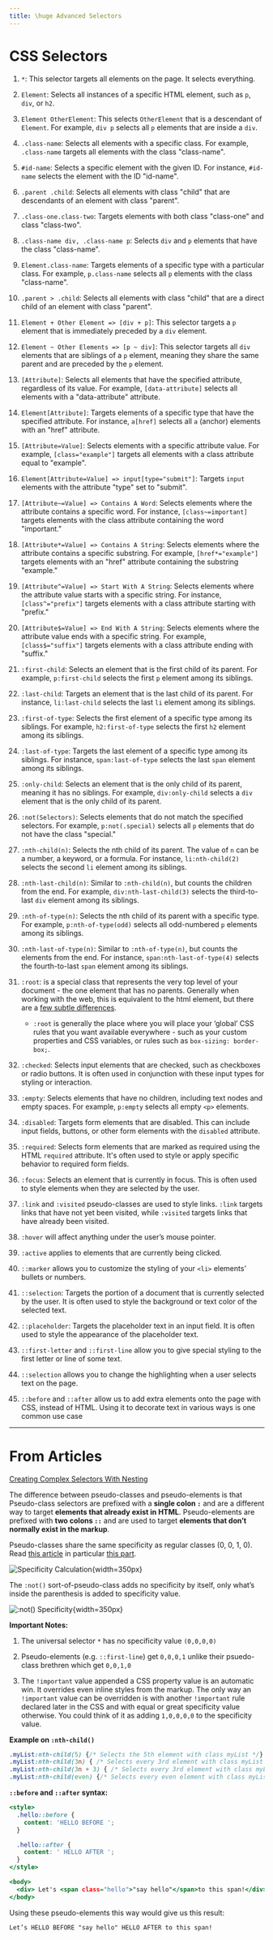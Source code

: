 ```yaml
---
title: \huge Advanced Selectors
---
```


# CSS Selectors

1. `*`: This selector targets all elements on the page. It selects everything.

2. `Element`: Selects all instances of a specific HTML element, such as `p`, `div`, or `h2`.

3. `Element OtherElement`: This selects `OtherElement` that is a descendant of `Element`. For example, `div p` selects all `p` elements that are inside a `div`.

4. `.class-name`: Selects all elements with a specific class. For example, `.class-name` targets all elements with the class "class-name".

5. `#id-name`: Selects a specific element with the given ID. For instance, `#id-name` selects the element with the ID "id-name".

6. `.parent .child`: Selects all elements with class "child" that are descendants of an element with class "parent".

7. `.class-one.class-two`: Targets elements with both class "class-one" and class "class-two".

8. `.class-name div, .class-name p`: Selects `div` and `p` elements that have the class "class-name".

9. `Element.class-name`: Targets elements of a specific type with a particular class. For example, `p.class-name` selects all `p` elements with the class "class-name".

10. `.parent > .child`: Selects all elements with class "child" that are a direct child of an element with class "parent".

11. `Element + Other Element => [div + p]`: This selector targets a `p` element that is immediately preceded by a `div` element.

12. `Element ~ Other Elements => [p ~ div]`: This selector targets all `div` elements that are siblings of a `p` element, meaning they share the same parent and are preceded by the `p` element.

13. `[Attribute]`: Selects all elements that have the specified attribute, regardless of its value. For example, `[data-attribute]` selects all elements with a "data-attribute" attribute.

14. `Element[Attribute]`: Targets elements of a specific type that have the specified attribute. For instance, `a[href]` selects all `a` (anchor) elements with an "href" attribute.

15. `[Attribute=Value]`: Selects elements with a specific attribute value. For example, `[class="example"]` targets all elements with a class attribute equal to "example".

16. `Element[Attribute=Value] => input[type="submit"]`: Targets `input` elements with the attribute "type" set to "submit".

17. `[Attribute~=Value] => Contains A Word`: Selects elements where the attribute contains a specific word. For instance, `[class~=important]` targets elements with the class attribute containing the word "important."

18. `[Attribute*=Value] => Contains A String`: Selects elements where the attribute contains a specific substring. For example, `[href*="example"]` targets elements with an "href" attribute containing the substring "example."

19. `[Attribute^=Value] => Start With A String`: Selects elements where the attribute value starts with a specific string. For instance, `[class^="prefix"]` targets elements with a class attribute starting with "prefix."

20. `[Attribute$=Value] => End With A String`: Selects elements where the attribute value ends with a specific string. For example, `[class$="suffix"]` targets elements with a class attribute ending with "suffix."

21. `:first-child`: Selects an element that is the first child of its parent. For example, `p:first-child` selects the first `p` element among its siblings.

22. `:last-child`: Targets an element that is the last child of its parent. For instance, `li:last-child` selects the last `li` element among its siblings.

23. `:first-of-type`: Selects the first element of a specific type among its siblings. For example, `h2:first-of-type` selects the first `h2` element among its siblings.

24. `:last-of-type`: Targets the last element of a specific type among its siblings. For instance, `span:last-of-type` selects the last `span` element among its siblings.

25. `:only-child`: Selects an element that is the only child of its parent, meaning it has no siblings. For example, `div:only-child` selects a `div` element that is the only child of its parent.

26. `:not(Selectors)`: Selects elements that do not match the specified selectors. For example, `p:not(.special)` selects all `p` elements that do not have the class "special."

27. `:nth-child(n)`: Selects the nth child of its parent. The value of `n` can be a number, a keyword, or a formula. For instance, `li:nth-child(2)` selects the second `li` element among its siblings.

28. `:nth-last-child(n)`: Similar to `:nth-child(n)`, but counts the children from the end. For example, `div:nth-last-child(3)` selects the third-to-last `div` element among its siblings.

29. `:nth-of-type(n)`: Selects the nth child of its parent with a specific type. For example, `p:nth-of-type(odd)` selects all odd-numbered `p` elements among its siblings.

30. `:nth-last-of-type(n)`: Similar to `:nth-of-type(n)`, but counts the elements from the end. For instance, `span:nth-last-of-type(4)` selects the fourth-to-last `span` element among its siblings.

31. `:root`: is a special class that represents the very top level of your document - the one element that has no parents. Generally when working with the web, this is equivalent to the html element, but there are a [few subtle differences](https://stackoverflow.com/questions/15899615/whats-the-difference-between-css3s-root-pseudo-class-and-html).
    - `:root` is generally the place where you will place your ‘global’ CSS rules that you want available everywhere - such as your custom properties and CSS variables, or rules such as `box-sizing: border-box;`.

32. `:checked`: Selects input elements that are checked, such as checkboxes or radio buttons. It is often used in conjunction with these input types for styling or interaction.

33. `:empty`: Selects elements that have no children, including text nodes and empty spaces. For example, `p:empty` selects all empty `<p>` elements.

34. `:disabled`: Targets form elements that are disabled. This can include input fields, buttons, or other form elements with the `disabled` attribute.

35. `:required`: Selects form elements that are marked as required using the HTML `required` attribute. It's often used to style or apply specific behavior to required form fields.

36. `:focus`: Selects an element that is currently in focus. This is often used to style elements when they are selected by the user.

37. `:link` and `:visited` pseudo-classes are used to style links. `:link` targets links that have not yet been visited, while `:visited` targets links that have already been visited.

38. `:hover` will affect anything under the user’s mouse pointer.

39. `:active` applies to elements that are currently being clicked.

40. `::marker` allows you to customize the styling of your `<li>` elements’ bullets or numbers.

41. `::selection`: Targets the portion of a document that is currently selected by the user. It is often used to style the background or text color of the selected text.

42. `::placeholder`: Targets the placeholder text in an input field. It is often used to style the appearance of the placeholder text.

43. `::first-letter` and `::first-line` allow you to give special styling to the first letter or line of some text.

44. `::selection` allows you to change the highlighting when a user selects text on the page.

45. `::before` and `::after` allow us to add extra elements onto the page with CSS, instead of HTML. Using it to decorate text in various ways is one common use case

---

# From Articles

[Creating Complex Selectors With Nesting](https://developer.mozilla.org/en-US/docs/Learn/CSS/Building_blocks/Selectors/Combinators#creating_complex_selectors_with_nesting)

The difference between pseudo-classes and pseudo-elements is that Pseudo-class selectors are prefixed with a **single colon `:`** and are a different way to target **elements that already exist in HTML**. Pseudo-elements are prefixed with **two colons `::`** and are used to target **elements that don’t normally exist in the markup**.

Pseudo-classes share the same specificity as regular classes (0, 0, 1, 0). Read [this article](https://css-tricks.com/specifics-on-css-specificity/) in particular [this part](https://css-tricks.com/specifics-on-css-specificity/#aa-calculating-css-specificity-value).

![Specificity Calculation](image/advanced-selectors/specificity-calculation.png){width=350px}

The `:not()` sort-of-pseudo-class adds no specificity by itself, only what’s inside the parenthesis is added to specificity value.

![`:not()` Specificity](image/advanced-selectors/not-specificity.png){width=350px}

**Important Notes:**

1. The universal selector `*` has no specificity value `(0,0,0,0)`

2. Pseudo-elements (e.g. `::first-line`) get `0,0,0,1` unlike their psuedo-class brethren which get `0,0,1,0`

3. The `!important` value appended a CSS property value is an automatic win. It overrides even inline styles from the markup. The only way an `!important` value can be overridden is with another `!important` rule declared later in the CSS and with equal or great specificity value otherwise. You could think of it as adding `1,0,0,0,0` to the specificity value.

**Example on `:nth-child()`**

```{.css .numberLines}
.myList:nth-child(5) {/* Selects the 5th element with class myList */}
.myList:nth-child(3n) { /* Selects every 3rd element with class myList */}
.myList:nth-child(3n + 3) { /* Selects every 3rd element with class myList, beginning with the 3rd */}
.myList:nth-child(even) {/* Selects every even element with class myList */}
```

**`::before` and `::after` syntax:**

```{.html .numberLines}
<style>
  .hello::before {
    content: 'HELLO BEFORE ';
  }

  .hello::after {
    content: ' HELLO AFTER ';
  }
</style>

<body>
  <div> Let's <span class="hello">"say hello"</span>to this span!</div>
</body>
```

Using these pseudo-elements this way would give us this result:

`Let’s HELLO BEFORE "say hello" HELLO AFTER to this span!`